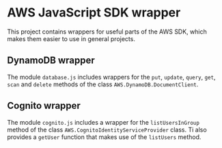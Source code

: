 # AWS JavaScript SDK wrapper

This project contains wrappers for useful parts of the AWS SDK, which makes them easier to use in general projects.

## DynamoDB wrapper

The module `database.js` includes wrappers for the `put`, `update`, `query`, `get`, `scan` and `delete` methods of the class `AWS.DynamoDB.DocumentClient`.

## Cognito wrapper

The module `cognito.js` includes a wrapper for the `listUsersInGroup` method of the class `AWS.CognitoIdentityServiceProvider` class. Ti also provides a `getUser` function that makes use of the `listUsers` method.
